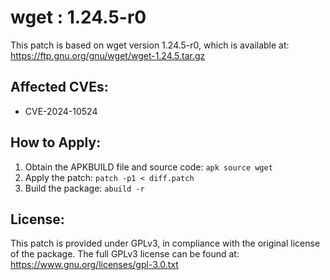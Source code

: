 # wget : 1.24.5-r0

This patch is based on wget version 1.24.5-r0, which is available at:
https://ftp.gnu.org/gnu/wget/wget-1.24.5.tar.gz

## Affected CVEs:
- CVE-2024-10524

## How to Apply:
1. Obtain the APKBUILD file and source code: `apk source wget`
2. Apply the patch: `patch -p1 < diff.patch`
3. Build the package: `abuild -r`

## License:
This patch is provided under GPLv3, in compliance with the original license of the package.
The full GPLv3 license can be found at: https://www.gnu.org/licenses/gpl-3.0.txt

